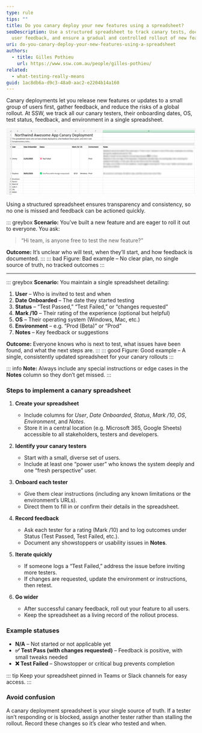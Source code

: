 ```yaml
---
type: rule
tips: ""
title: Do you canary deploy your new features using a spreadsheet?
seoDescription: Use a structured spreadsheet to track canary tests, document
  user feedback, and ensure a gradual and controlled rollout of new features.
uri: do-you-canary-deploy-your-new-features-using-a-spreadsheet
authors:
  - title: Gilles Pothieu
    url: https://www.ssw.com.au/people/gilles-pothieu/
related:
  - what-testing-really-means
guid: 1ac8db6a-d9c3-48a0-aac2-e2204b14a160
---
```

Canary deployments let you release new features or updates to a small group of users first, gather feedback, and reduce the risks of a global rollout. At SSW, we track all our canary testers, their onboarding dates, OS, test status, feedback, and environment in a single spreadsheet.

<!--endintro-->

![Figure: Example canary deployment spreadsheet – track who is testing, the environment, and their feedback](2025-02-07_11-32-34.png)

Using a structured spreadsheet ensures transparency and consistency, so no one is missed and feedback can be actioned quickly.

::: greybox
**Scenario:** You’ve built a new feature and are eager to roll it out to everyone. You ask:

> “Hi team, is anyone free to test the new feature?”

**Outcome:** It’s unclear who will test, when they’ll start, and how feedback is documented.
:::
::: bad
Figure: Bad example – No clear plan, no single source of truth, no tracked outcomes
:::

- - -

::: greybox
**Scenario:** You maintain a single spreadsheet detailing:

1. **User** – Who is invited to test and when  
2. **Date Onboarded** – The date they started testing  
3. **Status** – “Test Passed,” “Test Failed,” or “changes requested”  
4. **Mark /10** – Their rating of the experience (optional but helpful)  
5. **OS** – Their operating system (Windows, Mac, etc.)  
6. **Environment** – e.g. “Prod (Beta)” or “Prod”  
7. **Notes** – Key feedback or suggestions

**Outcome:** Everyone knows who is next to test, what issues have been found, and what the next steps are.
:::
::: good
Figure: Good example – A single, consistently updated spreadsheet for your canary rollouts
:::

::: info
**Note:** Always include any special instructions or edge cases in the **Notes** column so they don’t get missed.
:::

### Steps to implement a canary spreadsheet

1. **Create your spreadsheet**  

   * Include columns for *User*, *Date Onboarded*, *Status*, *Mark /10*, *OS*, *Environment*, and *Notes*.  
   * Store it in a central location (e.g. Microsoft 365, Google Sheets) accessible to all stakeholders, testers and developers.
2. **Identify your canary testers**  

   * Start with a small, diverse set of users.  
   * Include at least one “power user” who knows the system deeply and one “fresh perspective” user.
3. **Onboard each tester**  

   * Give them clear instructions (including any known limitations or the environment’s URLs).  
   * Direct them to fill in or confirm their details in the spreadsheet.
4. **Record feedback**  

   * Ask each tester for a rating (Mark /10) and to log outcomes under Status (Test Passed, Test Failed, etc.).  
   * Document any showstoppers or usability issues in **Notes**.
5. **Iterate quickly**  

   * If someone logs a “Test Failed,” address the issue before inviting more testers.  
   * If changes are requested, update the environment or instructions, then retest.
6. **Go wider**  

   * After successful canary feedback, roll out your feature to all users.  
   * Keep the spreadsheet as a living record of the rollout process.

### Example statuses

* **N/A** – Not started or not applicable yet  
* **✅ Test Pass (with changes requested)** – Feedback is positive, with small tweaks needed  
* **❌ Test Failed** – Showstopper or critical bug prevents completion  

::: tip
Keep your spreadsheet pinned in Teams or Slack channels for easy access.
:::

### Avoid confusion

A canary deployment spreadsheet is your single source of truth. If a tester isn’t responding or is blocked, assign another tester rather than stalling the rollout. Record these changes so it’s clear who tested and when.
